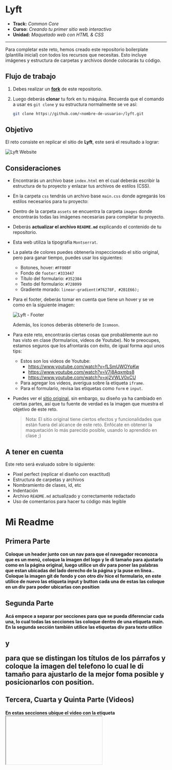# Lyft

* **Track:** _Common Core_
* **Curso:** _Creando tu primer sitio web interactivo_
* **Unidad:** _Maquetado web con HTML & CSS_

***

Para completar este reto, hemos creado este repositorio boilerplate (plantilla
inicial) con todos los recursos que necesitas. Esto incluye imágenes y
estructura de carpetas y archivos donde colocarás tu código.

## Flujo de trabajo

1. Debes realizar un [**fork**](https://gist.github.com/ivandevp/1de47ae69a5e139a6622d78c882e1f74)
   de este repositorio.

2. Luego deberás **clonar** tu fork en tu máquina. Recuerda que el comando a usar
   es `git clone` y su estructura normalmente se ve así:

   ```bash
   git clone https://github.com/<nombre-de-usuario>/lyft.git
   ```

## Objetivo

El reto consiste en replicar el sitio de **Lyft**, este será el resultado
a lograr:

![Lyft Website](docs/fullpage.png)

## Consideraciones

* Encontrarás un archivo base `index.html` en el cual deberás escribir la
  estructura de tu proyecto y enlazar tus archivos de estilos (CSS).

* En la carpeta `css` tendrás un archivo base `main.css` donde agregarás los
  estilos necesarios para tu proyecto:

* Dentro de la carpeta `assets` se encuentra la carpeta `images` donde
  encontrarás todas las imágenes necesarias para completar tu proyecto.

* Deberás **actualizar el archivo `README.md`** explicando el contenido de tu
  repositorio.

* Esta web utiliza la tipografía `Montserrat`.

* La paleta de colores puedes obtenerla inspeccionado el sitio original, pero
  para ganar tiempo, puedes usar los siguientes:

  - Botones, hover: `#FF00BF`
  - Fondo de `footer`: `#333447`
  - Título del formulario: `#352384`
  - Texto del formulario: `#728099`
  - Gradiente morado: `linear-gradient(#76278F, #2B1E66);`

* Para el footer, deberás tomar en cuenta que tiene un hover y se ve como en la
  siguiente imagen:

  ![Lyft - Footer](docs/footer.gif)

  Además, los íconos deberás obtenerlo de `Icomoon`.

* Para este reto, encontrarás ciertas cosas que probablemente aun no has visto
  en clase (formularios, videos de Youtube). No te preocupes, estamos seguros
  que los afrontarás con éxito, de igual forma aquí unos tips:

  - Estos son los videos de Youtube:
    * https://www.youtube.com/watch?v=fLSmUWOYpKw
    * https://www.youtube.com/watch?v=V7j8Aqxmbs8
    * https://www.youtube.com/watch?v=xj2VWLV0xCU
  - Para agregar los videos, averigua sobre la etiqueta `iframe`.
  - Para el formulario, revisa las etiquetas como `form` e `input`.

* Puedes ver el [sitio original](https://www.lyft.com/), sin embargo, su diseño
  ya ha cambiado en ciertas partes, así que tu fuente de verdad es la imagen que
  muestra el objetivo de este reto.

  > Nota: El sitio original tiene ciertos efectos y funcionalidades que
están fuera del alcance de este reto. Enfócate en obtener la maquetación
lo más parecido posible, usando lo aprendido en clase ;)

## A tener en cuenta

Este reto será evaluado sobre lo siguiente:

* Pixel perfect (replicar el diseño con exactitud)
* Estructura de carpetas y archivos
* Nombramiento de clases, id, etc
* Indentación
* Archivo `README.md` actualizado y correctamente redactado
* Uso de comentarios para hacer tu código más legible



# Mi Readme

## Primera Parte
#### Coloque un header junto con un nav para que el navegador reconozca que es un menú, coloque la imagen del logo y le di tamaño para ajustarlo como en la página original, luego utilice un div para poner las palabras que estan ubicadas del lado derecho de la página y la puse en línea.. Coloque la imagen git de fondo y con otro div hice el formulario, en este utilice de nuevo las etiqueta input y button cada una de estas las coloque en un div para poder ubicarlas con position 

## Segunda Parte 
#### Acá empece a separar por secciones para que se pueda diferenciar cada una, lo cual todas las secciones las coloque dentro de una etiqueta main. En la segunda sección también utilice las etiquetas div para texto utilice <h2> y <p> para que se distingan los títulos de los párrafos y coloque la imagen del telefono lo cual le di tamaño para ajustarlo de la mejor foma posible y posicionarlos con position.

## Tercera, Cuarta y Quinta Parte (Videos)
#### En estas secciones ubique el video con la etiqueta <iframe> lo cual representa un contexto de navegación anidada a nuestro html, y de nuevo utilice etiquetas como <h5> y <h2> ubicandolos con position para los párrafos que están a los lados de los videos. Adaptandolos de la mejor manera a mi página web.

## Última Parte
#### Realice 3 columnas que contenian 1 título con su texto, a esas columnas le coloque un hover para que cambiara a color rosado cuando el cursor pasara por encima de la palabra. Inserte los logos de las app de descargar y le coloque position para posicionarlos de la mejor manera como la página original y luego coloque los iconos dandode un borde redondo con radius y colocandole padding para que se colocaran en el centro del círculo. 
